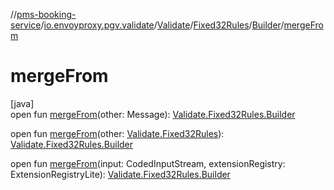 //[pms-booking-service](../../../../../index.md)/[io.envoyproxy.pgv.validate](../../../index.md)/[Validate](../../index.md)/[Fixed32Rules](../index.md)/[Builder](index.md)/[mergeFrom](merge-from.md)

# mergeFrom

[java]\
open fun [mergeFrom](merge-from.md)(other: Message): [Validate.Fixed32Rules.Builder](index.md)

open fun [mergeFrom](merge-from.md)(other: [Validate.Fixed32Rules](../index.md)): [Validate.Fixed32Rules.Builder](index.md)

open fun [mergeFrom](merge-from.md)(input: CodedInputStream, extensionRegistry: ExtensionRegistryLite): [Validate.Fixed32Rules.Builder](index.md)